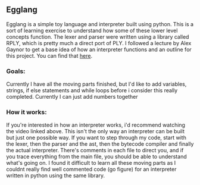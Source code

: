 ## Egglang
Egglang is a simple toy language and interpreter built using python. This is a sort of learning exercise to understand how some of these lower level concepts function. The lexer and parser were written using a library called RPLY, which is pretty much a direct port of PLY. I followed a lecture by Alex Gaynor to get a base idea of how an interpreter functions and an outline for this project. You can find that [here](https://www.youtube.com/watch?v=LCslqgM48D4). 

### Goals:
Currently I have all the moving parts finished, but I'd like to add variables, strings, if else statements and while loops before i consider this really completed. Currently I can just add numbers together

### How it works:
If you're interested in how an interpreter works, i'd recommend watching the video linked above. This isn't the only way an interpreter can be built but just one possible way. If you want to step through my code, start with the lexer, then the parser and the ast, then the bytecode compiler and finally the actual interpreter. There's comments in each file to direct you, and if you trace everything from the main file, you should be able to understand what's going on. I found it difficult to learn all these moving parts as I couldnt really find well commented code (go figure) for an interpreter written in python using the same library.
